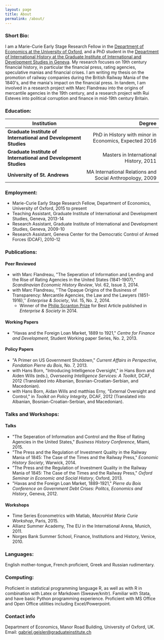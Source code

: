 ```yaml
---
layout: page
title: About
permalink: /about/
---
```



### Short Bio:

I am a Marie-Curie Early Stage Research Fellow in the [Department of Economics at the University of Oxford](http://www.economics.ox.ac.uk/), and a PhD student in the [Department of International History at the Graduate Institute of International and Development Studies in Geneva](http://graduateinstitute.ch/home/study/academicdepartments/international-history.html). My research focuses on 19th century financial history, in particular the financial press, rating agencies, speculative manias and financial crises. I am writing my thesis on the promotion of railway companies during the British Railway Mania of the 1840's, and the mania's impact on the financial press. In tandem, I am involved in a research project with Marc Flandreau into the origins of mercantile agencies in the 19th century, and a research project with Rui Esteves into political corruption and finance in mid-19th century Britain.

### Education:
| Institution | Degree |
| ----------- | ------:|
|**Graduate Institute of International and Development Studies** | PhD in History with minor in Economics, Expected 2016 |
|**Graduate Institute of International and Development Studies** | Masters in International History, 2011|
|**University of St. Andrews** | MA International Relations and Social Anthropology, 2009|

### Employment:

- Marie-Curie Early Stage Research Fellow, Department of Economics, University of Oxford, 2015 to present
- Teaching Assistant, Graduate Institute of International and Development Studies, Geneva, 2013-14
- Research Assistant, Graduate Institute of International and Development Studies, Geneva, 2009-10
- Research Assistant, Geneva Center for the Democratic Control of Armed Forces (DCAF), 2010-12

### Publications:

#### Peer Reviewed
+ with Marc Flandreau, "The Seperation of Information and Lending and the Rise of Rating Agencies in the United States (1841-1907)," _Scandinavian Economic History Review_, Vol. 62, Issue 3, 2014.
+ with Marc Flandreau, ''The Opaque Origins of the Business of Transparency: Mercantile Agencies, the Law and the Lawyers (1851-1916),'' _Enterprise & Society_, Vol. 15, No. 2, 2014.
    * Winner of the [Philip Scranton Prize](http://www.thebhc.org/scranton-prize) for Best Article published in _Enterprise & Society_ in 2014.

#### Working Papers
+ "Havas and the Foreign Loan Market, 1889 to 1921," _Centre for Finance and Development_, Student Working paper Series, No. 2, 2013.

#### Policy Papers
+ "A Primer on US Government Shutdown," _Current Affairs in Perspective, Fondation Pierre du Bois_, No. 7, 2013.
+ with Hans Born, "Introducing Intelligence Oversight," in Hans Born and Aiden Wills (eds.), _Overseeing Intelligence Services: A Toolkit_, DCAF, 2012 (Translated into Albanian, Bosnian-Croatian-Serbian, and Macedonian).
+ with Hans Born, Aidan Wills and matthias Erny, "External Oversight and Control," in _Toolkit on Policy Integrity_, DCAF, 2012 (Translated into Albanian, Bosnian-Croatian-Serbian, and Macedonian).

### Talks and Workshops:

#### Talks
+ "The Seperation of Information and Control and the Rise of Rating Agencies in the United States," _Business History Conference_, Miami, 2015.
+ "The Press and the Regulation of Investment Quality in the Railway Mania of 1845: The Case of the Times and the Railway Press," _Economic History Society_, Warwick, 2014. 
+ "The Press and the Regulation of Investment Quality in the Railway Mania of 1845: The Case of the Times and the Railway Press," _Oxford Seminar in Economic and Social History_, Oxford, 2013.
+ "Havas and the Foreign Loan Market, 1889-1921," _Pierre du Bois Conference on Government Debt Crises: Politcs, Economics and History_, Geneva, 2012.

#### Workshops
+ Time Series Econometrics with Matlab, _MacroHist Marie Curie Workshop_, Paris, 2015.
+ Allianz Summer Academy, The EU in the International Arena, Munich, 2011.
+ Norges Bank Summer School, Finance, Institutions and History, Venice, 2010.

### Languages:
English mother-tongue, French proficient, Greek and Russian rudimentary.

### Computing:

Proficient in statistical programming language R, as well as with R in combination with Latex or Markdown (Sweave/knitr). Familiar with Stata, and have basic Python programming experience.  Proficient with MS Office and Open Office utilities including Excel/Powerpoint.


### Contact info
Department of Economics, Manor Road Building, University of Oxford, UK. 
Email: [gabriel.geisler@graduateinstitute.ch](mailto:gabriel.geisler@graduateinstitute.ch)
